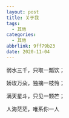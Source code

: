 ```yaml
---
layout: post
title: 关于我
tags:
  - 其他
categories:
  - 其他
abbrlink: 9ff79b23
date: 2020-11-04
---
```


弱水三千，只取一瓢饮；

娇玫万朵，独摘一枝怜；

满天星斗，只见一颗芒；

人海茫茫，唯系你一人

